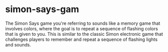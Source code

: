 # simon-says-gam
The Simon Says game you're referring to sounds like a memory game that involves colors, where the goal is to repeat a sequence of flashing colors that is given to you. This is similar to the classic Simon electronic game that challenges players to remember and repeat a sequence of flashing lights and sounds.
